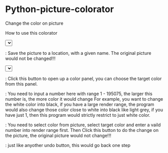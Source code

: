 # Python-picture-colorator
Change the color on picture

How to use this colorator

<Select Picture>: Click to select a <PNG> or <JPG> file from your device

<Save Picture>: Save the picture to a location, with a given name. The original picture would not be changed!!!

<Select Color>: You need to load the picture first, then click this button and click somewhere on the picture. 
                This would allow the program collect the color you would like to change from the picture.
                
<Change To>: Click this button to open up a color panel, you can choose the target color from this panel.

<Render Range>: You need to input a number here with range 1 - 195075, the larger this number is, the more color it would change
                For example, you want to change the white color into black, if you have a large render range, the program would also
                change those color close to white into black like light grey, if you have just 1, then this program would strictly restrict to
                just white color.
                
<Do Change>: You need to select color from picture, select target color and enter a vaild number into render range first.
             Then Click this button to do the change on the picture, the original picture would not change!!!
             
<Undo>: just like anyother undo button, this would go back one step
